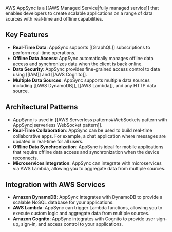 AWS AppSync is a [[AWS Managed Service|fully managed service]] that enables developers to create scalable applications on a range of data sources with real-time and offline capabilities.

## Key Features

- **Real-Time Data**: AppSync supports [[GraphQL]] subscriptions to perform real-time operations.
- **Offline Data Access**: AppSync automatically manages offline data access and synchronizes data when the client is back online.
- **Data Security**: AppSync provides fine-grained access control to data using [[IAM]] and [[AWS Cognito]].
- **Multiple Data Sources**: AppSync supports multiple data sources including [[AWS DynamoDB]], [[AWS Lambda]], and any HTTP data source.

## Architectural Patterns

- AppSync is used in [[AWS Serverless patterns#WebSockets pattern with AppSync|serverless WebSocket pattern]].
- **Real-Time Collaboration**: AppSync can be used to build real-time collaborative apps. For example, a chat application where messages are updated in real-time for all users.
- **Offline Data Synchronization**: AppSync is ideal for mobile applications that require offline data access and synchronization when the device reconnects.
- **Microservices Integration**: AppSync can integrate with microservices via AWS Lambda, allowing you to aggregate data from multiple sources.

## Integration with AWS Services

- **Amazon DynamoDB**: AppSync integrates with DynamoDB to provide a scalable NoSQL database for your applications.
- **AWS Lambda**: AppSync can trigger Lambda functions, allowing you to execute custom logic and aggregate data from multiple sources.
- **Amazon Cognito**: AppSync integrates with Cognito to provide user sign-up, sign-in, and access control to your applications.